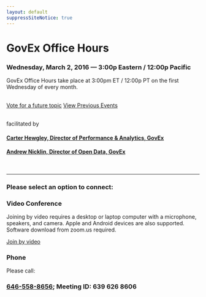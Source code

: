 ```yaml
---
layout: default
suppressSiteNotice: true
---
```


  <div class="row center-block">
    <h1>GovEx Office Hours</h1>
    <h3>Wednesday, March 2, 2016 &mdash; 3:00p Eastern / 12:00p Pacific</h3>
    <p>GovEx Office Hours take place at 3:00pm ET / 12:00p PT on the first Wednesday of every month.</p>
    <br />
    <a class="btn btn-primary" href="/office-hours/vote" target="_blank">Vote for a future topic</a> <a class="btn btn-primary" href="http://govex.jhu.edu/resource-type/office-hours/">View Previous Events</a>
    <br />
    <br />
    <p>facilitated by</p>
    <h4><a href="https://www.linkedin.com/in/carterhewgley">Carter Hewgley, Director of Performance & Analytics, GovEx</a></h4>
    <h4><a href="https://www.linkedin.com/in/andrewnicklin">Andrew Nicklin, Director of Open Data, GovEx</a></h4>
    <br />
    <!--
    <p>featuring</p>
    <h4><a href="https://www.linkedin.com/in/joybonaguro">Joy Bonaguro, Chief Data Officer, San Francisco</a></h4>
    <br />    
    -->
    <hr />
    <h3>Please select an option to connect:</h3>
  </div>

  <div class="row">
    <div class="col-md-6">
      <div class="panel panel-info">
        <div class="panel-heading"><h3 class="panel-title"><span class="glyphicon glyphicon glyphicon-facetime-video"></span> Video Conference</h3></div>
        <div class="panel-body">
          <p>Joining by video requires a desktop or laptop computer with a microphone, speakers, and camera. Apple and Android devices are also supported. Software download from zoom.us required.</p>
          <a class="btn btn-primary" href="https://zoom.us/j/6396268606" target="_blank">Join by video</a>
        </div>
      </div>
    </div>
    <div class="col-md-6">
      <div class="panel panel-info">
        <div class="panel-heading"><h3 class="panel-title"><span class="glyphicon glyphicon-earphone"></span> Phone</h3></div>
        <div class="panel-body">
          <p>Please call:</p>
          <h3><a href="tel:+1-646-558-8656">646-558-8656</a>; Meeting ID: 639 626 8606</h3>
        </div>
      </div>
    </div>
  </div>
